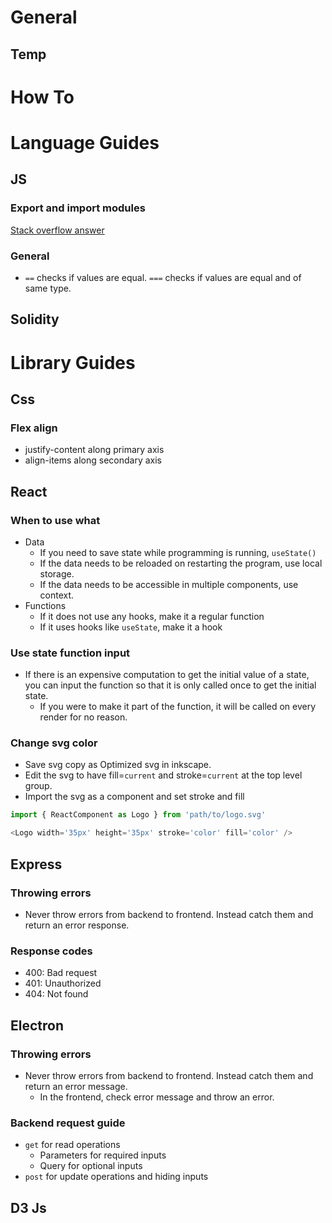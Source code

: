 # General

## Temp


# How To

# Language Guides

## JS

### Export and import modules
[Stack overflow answer](https://stackoverflow.com/questions/33611812/export-const-vs-export-default-in-es6)

### General

- `==` checks if values are equal. `===` checks if values are equal and of same type.

## Solidity

# Library Guides

## Css
### Flex align
- justify-content along primary axis
- align-items along secondary axis


## React

### When to use what
- Data
    - If you need to save state while programming is running, `useState()`
    - If the data needs to be reloaded on restarting the program, use local storage.
    - If the data needs to be accessible in multiple components, use context.
- Functions
    - If it does not use any hooks, make it a regular function
    - If it uses hooks like `useState`, make it a hook

### Use state function input
- If there is an expensive computation to get the initial value of a state, you can input the function so that it is only called once to get the initial state.
    - If you were to make it part of the function, it will be called on every render for no reason.

### Change svg color
- Save svg copy as Optimized svg in inkscape.
- Edit the svg to have fill=`current` and stroke=`current` at the top level group.
- Import the svg as a component and set stroke and fill
```js
import { ReactComponent as Logo } from 'path/to/logo.svg'

<Logo width='35px' height='35px' stroke='color' fill='color' />
```


## Express

### Throwing errors
- Never throw errors from backend to frontend. Instead catch them and return an error response.

### Response codes
- 400: Bad request
- 401: Unauthorized
- 404: Not found

## Electron

### Throwing errors
- Never throw errors from backend to frontend. Instead catch them and return an error message.
    - In the frontend, check error message and throw an error.

### Backend request guide
- `get` for read operations
  - Parameters for required inputs
  - Query for optional inputs
- `post` for update operations and hiding inputs

## D3 Js

